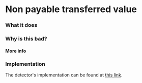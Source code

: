 # Non payable transferred value

### What it does

### Why is this bad?

#### More info


### Implementation

The detector's implementation can be found at [this link](https://github.com/CoinFabrik/scout/tree/main/detectors/non-payable-transferred-value).
